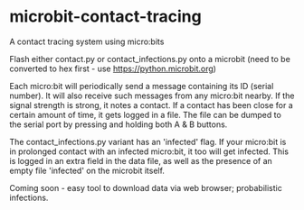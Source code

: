 # microbit-contact-tracing
A contact tracing system using micro:bits

Flash either contact.py or contact_infections.py onto a microbit (need to be converted to hex first - use https://python.microbit.org)

Each micro:bit will periodically send a message containing its ID (serial number). It will also receive such messages from any micro:bit nearby. If the signal strength is strong, it notes a contact. If a contact has been close for a certain amount of time, it gets logged in a file. The file can be dumped to the serial port by pressing and holding both A & B buttons.

The contact_infections.py variant has an 'infected' flag. If your micro:bit is in prolonged contact with an infected micro:bit, it too will get infected. This is logged in an extra field in the data file, as well as the presence of an empty file 'infected' on the microbit itself.

Coming soon - easy tool to download data via web browser; probabilistic infections.
